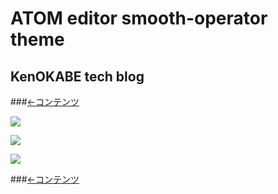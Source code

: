 # ATOM editor smooth-operator theme
## KenOKABE tech blog
###[←コンテンツ](/contents/entries/entry0/entry.html)

![](http://localhost:18080/contents/entries/entry20140130/img/smooth-operator-navy.png)

![](http://localhost:18080/contents/entries/entry20140130/img/smooth-operator.png)

![](http://localhost:18080/contents/entries/entry20140130/img/settings.png)


###[←コンテンツ](/contents/entries/entry0/entry.html)
